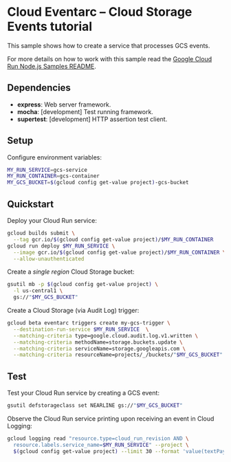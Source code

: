# Cloud Eventarc – Cloud Storage Events tutorial

This sample shows how to create a service that processes GCS events.

For more details on how to work with this sample read the [Google Cloud Run Node.js Samples README](https://github.com/GoogleCloudPlatform/nodejs-docs-samples/tree/master/run).

## Dependencies

* **express**: Web server framework.
* **mocha**: [development] Test running framework.
* **supertest**: [development] HTTP assertion test client.

## Setup

Configure environment variables:

```sh
MY_RUN_SERVICE=gcs-service
MY_RUN_CONTAINER=gcs-container
MY_GCS_BUCKET=$(gcloud config get-value project)-gcs-bucket
```

## Quickstart

Deploy your Cloud Run service:

```sh
gcloud builds submit \
  --tag gcr.io/$(gcloud config get-value project)/$MY_RUN_CONTAINER
gcloud run deploy $MY_RUN_SERVICE \
  --image gcr.io/$(gcloud config get-value project)/$MY_RUN_CONTAINER \
  --allow-unauthenticated
```

Create a _single region_ Cloud Storage bucket:

```sh
gsutil mb -p $(gcloud config get-value project) \
  -l us-central1 \
  gs://"$MY_GCS_BUCKET"
```

Create a Cloud Storage (via Audit Log) trigger:

```sh
gcloud beta eventarc triggers create my-gcs-trigger \
  --destination-run-service $MY_RUN_SERVICE  \
  --matching-criteria type=google.cloud.audit.log.v1.written \
  --matching-criteria methodName=storage.buckets.update \
  --matching-criteria serviceName=storage.googleapis.com \
  --matching-criteria resourceName=projects/_/buckets/"$MY_GCS_BUCKET"
```

## Test

Test your Cloud Run service by creating a GCS event:

```sh
gsutil defstorageclass set NEARLINE gs://"$MY_GCS_BUCKET"
```

Observe the Cloud Run service printing upon receiving an event in Cloud Logging:

```sh
gcloud logging read "resource.type=cloud_run_revision AND \
  resource.labels.service_name=$MY_RUN_SERVICE" --project \
  $(gcloud config get-value project) --limit 30 --format 'value(textPayload)'
```
